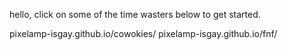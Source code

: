 hello, click on some of the time wasters below to get started.

pixelamp-isgay.github.io/cowokies/
pixelamp-isgay.github.io/fnf/
